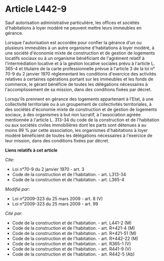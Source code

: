 # Article L442-9

Sauf autorisation administrative particulière, les offices et sociétés d'habitations à loyer modéré ne peuvent mettre leurs
immeubles en gérance. 

Lorsque l'autorisation est accordée pour confier la gérance d'un ou plusieurs immeubles à un autre organisme d'habitations à
loyer modéré, à une société d'économie mixte de construction et de gestion de logements locatifs sociaux ou à un organisme
bénéficiant de l'agrément relatif à l'intermédiation locative et à la gestion locative sociales prévu à l'article L. 365-4 et
titulaire de la carte professionnelle prévue à l'article 3 de la loi n° 70-9 du 2 janvier 1970 réglementant les conditions
d'exercice des activités relatives à certaines opérations portant sur les immeubles et les fonds de commerce, le gérant
bénéficie de toutes les délégations nécessaires à l'accomplissement de sa mission, dans des conditions fixées par décret. 

Lorsqu'ils prennent en gérance des logements appartenant à l'Etat, à une collectivité territoriale ou à un groupement de
collectivités territoriales, à des sociétés d'économie mixte de construction et de gestion de logements sociaux, à des
organismes à but non lucratif, à l'association agréée mentionnée à l'article L. 313-34 du code de la construction et de
l'habitation ou aux sociétés civiles immobilières dont les parts sont détenues à au moins 99 % par cette association, les
organismes d'habitations à loyer modéré bénéficient de toutes les délégations nécessaires à l'exercice de leur mission, dans
des conditions fixées par décret.

**Liens relatifs à cet article**

_Cite_:

  - Loi n°70-9 du 2 janvier 1970 - art. 3
  - Code de la construction et de l'habitation. - art. L313-34
  - Code de la construction et de l'habitation. - art. L365-4

_Modifié par_:

  - Loi n°2009-323 du 25 mars 2009 - art. 8 (V)
  - Loi n°2009-323 du 25 mars 2009 - art. 99

_Cité par_:

  - Code de la construction et de l'habitation. - art. L441-2 (M)
  - Code de la construction et de l'habitation. - art. R*421-4 (M)
  - Code de la construction et de l'habitation. - art. R*421-51 (M)
  - Code de la construction et de l'habitation. - art. R*442-22 (M)
  - Code de la construction et de l'habitation. - art. R365-1 (V)
  - Code de la construction et de l'habitation. - art. R441-9 (V)
  - Code de la construction et de l'habitation. - art. R442-5 (Ab)
